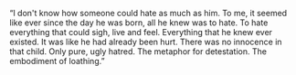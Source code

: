 “I don't know how someone could hate as much as him. To me, it seemed like ever since the day he was born, all he knew was to hate. To hate everything that could sigh, live and feel. Everything that he knew ever existed. It was like he had already been hurt. There was no innocence in that child. Only pure, ugly hatred. The metaphor for detestation. The embodiment of loathing.”


